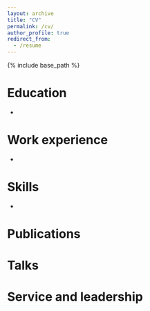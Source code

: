```yaml
---
layout: archive
title: "CV"
permalink: /cv/
author_profile: true
redirect_from:
  - /resume
---
```


{% include base_path %}

Education
======
*

Work experience
======
* 
  
Skills
======
* 

Publications
======

  
Talks
======

  
Service and leadership
======

